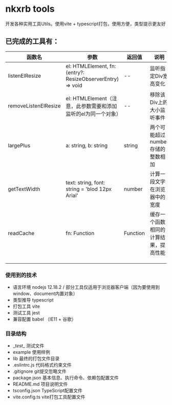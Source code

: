 # nkxrb tools
开发各种实用工具Utils。使用vite + typescript打包，使用方便，类型提示更友好



## 已完成的工具有：

| 函数名                | 参数                                                         | 返回值  | 说明                             |
| -------------------- | ------------------------------------------------------------ | ------ | -------------------------------- |
| listenElResize       | el: HTMLElement, fn: (entry?: ResizeObserverEntry) => void   | --     | 监听指定Div宽高变化                |
| removeListenElResize | el: HTMLElement（注意，此参数需要和添加监听的el为同一个对象）    | --     | 移除该Div上的大小监听事件          |
| largePlus            | a: string, b: string                                         | string | 两个可能超过number存储的整数相加   |
| getTextWidth         | text: string, font: string = 'blod 12px Arial'               | number | 计算一段文字在浏览器中的宽度       |
| readCache            | fn: Function                                                 |Function| 缓存一个函数相同的计算结果，提高性能 |
|                      |                                                              |        |                                  |
|                      |                                                              |        |                                  |
|                      |                                                              |        |                                  |

  


### 使用到的技术
- 语言环境 nodejs  12.18.2 / 部分工具仅适用于浏览器客户端（因为要使用到window、document内置对象）
- 类型推导 typescript 
- 打包工具 vite
- 测试工具 jest 
- 兼容配置 babel （IE11 + 谷歌）

### 目录结构
- \__test__ 测试文件
- example 使用样例
- lib 最终的打包文件目录
- .eslintrc.js 代码格式约束文件
- .gitignore git提交忽略文件
- package.json 基本信息、执行命令、依赖包配置文件
- README.md 项目说明文件
- tsconfig.json TypeScript配置文件
- vite.config.ts vite打包工具配置文件